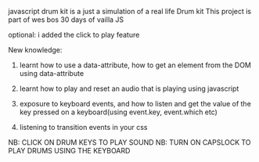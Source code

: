 javascript drum kit is a just a simulation of a real life Drum kit
This project is part of wes bos 30 days of vailla JS

optional: i added the click to play feature

New knowledge:

1. learnt how to use a data-attribute, how to get an element from the DOM using data-attribute

2. learnt how to play and reset an audio that is playing using javascript

3. exposure to keyboard events, and how to listen and get the value of the key pressed on a keyboard(using event.key, event.which etc)

4. listening to transition events in your css

NB: CLICK ON DRUM KEYS TO PLAY SOUND
NB: TURN ON CAPSLOCK TO PLAY DRUMS USING THE KEYBOARD
